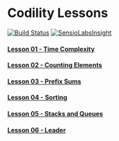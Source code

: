 # Codility Lessons

[![Build Status](https://travis-ci.org/samiulhoque/codility-lessons.svg?branch=master)](https://travis-ci.org/samiulhoque/codility-lessons)
[![SensioLabsInsight](https://insight.sensiolabs.com/projects/65f45405-d802-47ae-a7c2-7ba39008359d/mini.png)](https://insight.sensiolabs.com/projects/65f45405-d802-47ae-a7c2-7ba39008359d)

#### [Lesson 01 - Time Complexity](https://github.com/samiulhoque/codility-lessons/blob/master/src/Lesson01/)

#### [Lesson 02 - Counting Elements](https://github.com/samiulhoque/codility-lessons/blob/master/src/Lesson02/)

#### [Lesson 03 - Prefix Sums](https://github.com/samiulhoque/codility-lessons/blob/master/src/Lesson03/)

#### [Lesson 04 - Sorting](https://github.com/samiulhoque/codility-lessons/blob/master/src/Lesson04/)

#### [Lesson 05 - Stacks and Queues](https://github.com/samiulhoque/codility-lessons/blob/master/src/Lesson05/)

#### [Lesson 06 - Leader](https://github.com/samiulhoque/codility-lessons/blob/master/src/Lesson06/)
